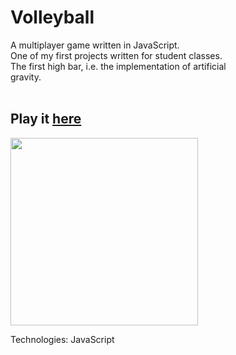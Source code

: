 # Volleyball
A multiplayer game written in JavaScript. <br />
One of my first projects written for student classes. <br />
The first high bar, i.e. the implementation of artificial <br />
gravity. <br /> <br />

## Play it [here](https://mikolajczu.github.io/VolleyballJS/)

<img src="https://user-images.githubusercontent.com/74252181/203627220-8e9032a4-0dc6-4299-a24e-accdeb8f8cbc.png" height="300px" />

Technologies: JavaScript
